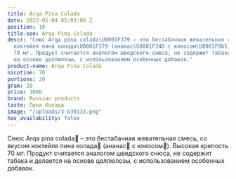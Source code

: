 ```yaml
---
title: Arqa Pina Colada
date: 2022-05-04 05:03:00 Z
position: 10
title-seo: Arqa Pina Colada
descr: "Снюс Arqa pina colada\U0001F379 – это бестабачная жевательная смесь, со вкусом
  коктейля пина колада\U0001F379 (ананас\U0001F34D с кокосом\U0001F965). Высокая крепость
  70 мг. Продукт считается аналогом шведского снюса, не содержит табака и делается
  на основе целлюлозы, с использованием особенных добавок."
product-name: Arqa Pina Colada
nicotine: 70
portions: 20
gram: 20
price: 3000
brand: Russian products
taste: Пина Колада
image: "/uploads/3-b39133.png"
has_availability: false
---
```


Снюс Arqa pina colada🍹 – это бестабачная жевательная смесь, со вкусом коктейля пина колада🍹 (ананас🍍 с кокосом🥥). Высокая крепость 70 мг. Продукт считается аналогом шведского снюса, не содержит табака и делается на основе целлюлозы, с использованием особенных добавок.